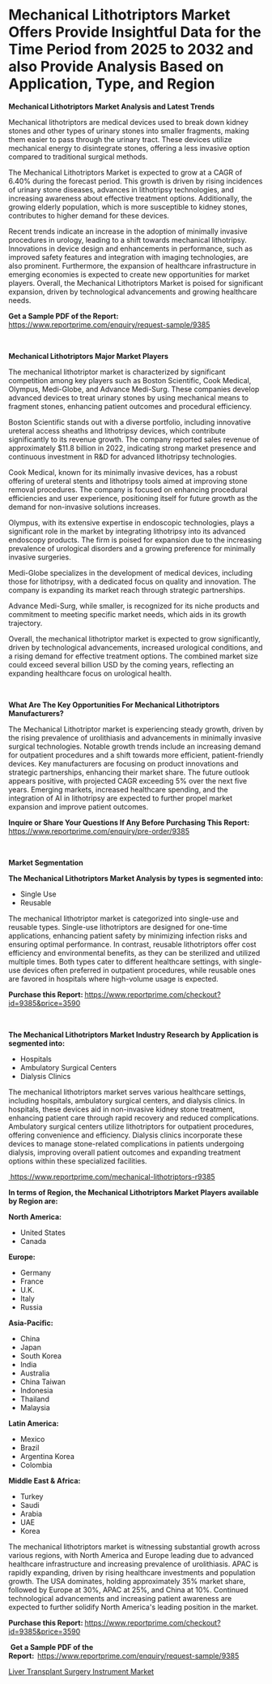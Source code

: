 <p><h1>Mechanical Lithotriptors Market Offers Provide Insightful Data for the Time Period from 2025 to 2032 and also Provide Analysis Based on Application, Type, and Region</h1></p><p><strong>Mechanical Lithotriptors Market Analysis and Latest Trends</strong></p>
<p><p>Mechanical lithotriptors are medical devices used to break down kidney stones and other types of urinary stones into smaller fragments, making them easier to pass through the urinary tract. These devices utilize mechanical energy to disintegrate stones, offering a less invasive option compared to traditional surgical methods. </p><p>The Mechanical Lithotriptors Market is expected to grow at a CAGR of 6.40% during the forecast period. This growth is driven by rising incidences of urinary stone diseases, advances in lithotripsy technologies, and increasing awareness about effective treatment options. Additionally, the growing elderly population, which is more susceptible to kidney stones, contributes to higher demand for these devices.</p><p>Recent trends indicate an increase in the adoption of minimally invasive procedures in urology, leading to a shift towards mechanical lithotripsy. Innovations in device design and enhancements in performance, such as improved safety features and integration with imaging technologies, are also prominent. Furthermore, the expansion of healthcare infrastructure in emerging economies is expected to create new opportunities for market players. Overall, the Mechanical Lithotriptors Market is poised for significant expansion, driven by technological advancements and growing healthcare needs.</p></p>
<p><strong>Get a Sample PDF of the Report:&nbsp;</strong> <a href="https://www.reportprime.com/enquiry/request-sample/9385?utm_campaign=3511&utm_medium=2&utm_source=Github&utm_content=ia&utm_term=20032025&utm_id=mechanical-lithotriptors">https://www.reportprime.com/enquiry/request-sample/9385</a></p>
<p>&nbsp;</p>
<p><strong>Mechanical Lithotriptors Major Market Players</strong></p>
<p><p>The mechanical lithotriptor market is characterized by significant competition among key players such as Boston Scientific, Cook Medical, Olympus, Medi-Globe, and Advance Medi-Surg. These companies develop advanced devices to treat urinary stones by using mechanical means to fragment stones, enhancing patient outcomes and procedural efficiency.</p><p>Boston Scientific stands out with a diverse portfolio, including innovative ureteral access sheaths and lithotripsy devices, which contribute significantly to its revenue growth. The company reported sales revenue of approximately $11.8 billion in 2022, indicating strong market presence and continuous investment in R&D for advanced lithotripsy technologies.</p><p>Cook Medical, known for its minimally invasive devices, has a robust offering of ureteral stents and lithotripsy tools aimed at improving stone removal procedures. The company is focused on enhancing procedural efficiencies and user experience, positioning itself for future growth as the demand for non-invasive solutions increases.</p><p>Olympus, with its extensive expertise in endoscopic technologies, plays a significant role in the market by integrating lithotripsy into its advanced endoscopy products. The firm is poised for expansion due to the increasing prevalence of urological disorders and a growing preference for minimally invasive surgeries.</p><p>Medi-Globe specializes in the development of medical devices, including those for lithotripsy, with a dedicated focus on quality and innovation. The company is expanding its market reach through strategic partnerships.</p><p>Advance Medi-Surg, while smaller, is recognized for its niche products and commitment to meeting specific market needs, which aids in its growth trajectory.</p><p>Overall, the mechanical lithotriptor market is expected to grow significantly, driven by technological advancements, increased urological conditions, and a rising demand for effective treatment options. The combined market size could exceed several billion USD by the coming years, reflecting an expanding healthcare focus on urological health.</p></p>
<p>&nbsp;</p>
<p><strong>What Are The Key Opportunities For Mechanical Lithotriptors Manufacturers?</strong></p>
<p><p>The Mechanical Lithotriptor market is experiencing steady growth, driven by the rising prevalence of urolithiasis and advancements in minimally invasive surgical technologies. Notable growth trends include an increasing demand for outpatient procedures and a shift towards more efficient, patient-friendly devices. Key manufacturers are focusing on product innovations and strategic partnerships, enhancing their market share. The future outlook appears positive, with projected CAGR exceeding 5% over the next five years. Emerging markets, increased healthcare spending, and the integration of AI in lithotripsy are expected to further propel market expansion and improve patient outcomes.</p></p>
<p><strong>Inquire or Share Your Questions If Any Before Purchasing This Report:</strong> <a href="https://www.reportprime.com/enquiry/pre-order/9385?utm_campaign=3511&utm_medium=2&utm_source=Github&utm_content=ia&utm_term=20032025&utm_id=mechanical-lithotriptors">https://www.reportprime.com/enquiry/pre-order/9385</a></p>
<p>&nbsp;</p>
<p><strong>Market Segmentation</strong></p>
<p><strong>The Mechanical Lithotriptors Market Analysis by types is segmented into:</strong></p>
<p><ul><li>Single Use</li><li>Reusable</li></ul></p>
<p><p>The mechanical lithotriptor market is categorized into single-use and reusable types. Single-use lithotriptors are designed for one-time applications, enhancing patient safety by minimizing infection risks and ensuring optimal performance. In contrast, reusable lithotriptors offer cost efficiency and environmental benefits, as they can be sterilized and utilized multiple times. Both types cater to different healthcare settings, with single-use devices often preferred in outpatient procedures, while reusable ones are favored in hospitals where high-volume usage is expected.</p></p>
<p><strong>Purchase this Report:&nbsp;</strong><a href="https://www.reportprime.com/checkout?id=9385&price=3590&utm_campaign=3511&utm_medium=2&utm_source=Github&utm_content=ia&utm_term=20032025&utm_id=mechanical-lithotriptors">https://www.reportprime.com/checkout?id=9385&price=3590</a></p>
<p>&nbsp;</p>
<p><strong>The Mechanical Lithotriptors Market Industry Research by Application is segmented into:</strong></p>
<p><ul><li>Hospitals</li><li>Ambulatory Surgical Centers</li><li>Dialysis Clinics</li></ul></p>
<p><p>The mechanical lithotriptors market serves various healthcare settings, including hospitals, ambulatory surgical centers, and dialysis clinics. In hospitals, these devices aid in non-invasive kidney stone treatment, enhancing patient care through rapid recovery and reduced complications. Ambulatory surgical centers utilize lithotriptors for outpatient procedures, offering convenience and efficiency. Dialysis clinics incorporate these devices to manage stone-related complications in patients undergoing dialysis, improving overall patient outcomes and expanding treatment options within these specialized facilities.</p></p>
<p><a href="https://www.reportprime.com/mechanical-lithotriptors-r9385?utm_campaign=3511&utm_medium=2&utm_source=Github&utm_content=ia&utm_term=20032025&utm_id=mechanical-lithotriptors">&nbsp;https://www.reportprime.com/mechanical-lithotriptors-r9385</a></p>
<p><strong>In terms of Region, the Mechanical Lithotriptors Market Players available by Region are:</strong></p>
<p>
    <p> <strong> North America: </strong>
        <ul>
            <li>United States</li>
            <li>Canada</li>
        </ul>
        </p> 
    <p> <strong> Europe: </strong>
        <ul>
            <li>Germany</li>
            <li>France</li>
            <li>U.K.</li>
            <li>Italy</li>
            <li>Russia</li>
        </ul>
        </p> 
    <p> <strong> Asia-Pacific: </strong>
        <ul>
            <li>China</li>
            <li>Japan</li>
            <li>South Korea</li>
            <li>India</li>
            <li>Australia</li>
            <li>China Taiwan</li>
            <li>Indonesia</li>
            <li>Thailand</li>
            <li>Malaysia</li>
        </ul>
        </p> 
    <p> <strong> Latin America: </strong>
        <ul>
            <li>Mexico</li>
            <li>Brazil</li>
            <li>Argentina Korea</li>
            <li>Colombia</li>
        </ul>
        </p> 
    <p> <strong> Middle East & Africa: </strong>
        <ul>
            <li>Turkey</li>
            <li>Saudi</li>
            <li>Arabia</li>
            <li>UAE</li>
            <li>Korea</li>
        </ul>
    </p>
    </p>
<p><p>The mechanical lithotriptors market is witnessing substantial growth across various regions, with North America and Europe leading due to advanced healthcare infrastructure and increasing prevalence of urolithiasis. APAC is rapidly expanding, driven by rising healthcare investments and population growth. The USA dominates, holding approximately 35% market share, followed by Europe at 30%, APAC at 25%, and China at 10%. Continued technological advancements and increasing patient awareness are expected to further solidify North America's leading position in the market.</p></p>
<p><strong>Purchase this Report: </strong><a href="https://www.reportprime.com/checkout?id=9385&price=3590&utm_campaign=3511&utm_medium=2&utm_source=Github&utm_content=ia&utm_term=20032025&utm_id=mechanical-lithotriptors">https://www.reportprime.com/checkout?id=9385&price=3590</a></p>
<p>&nbsp;<strong>Get a Sample PDF of the Report:&nbsp;&nbsp;</strong><a href="https://www.reportprime.com/enquiry/request-sample/9385?utm_campaign=3511&utm_medium=2&utm_source=Github&utm_content=ia&utm_term=20032025&utm_id=mechanical-lithotriptors">https://www.reportprime.com/enquiry/request-sample/9385</a></p>
<p><strong></strong></p>
<p><p><a href="https://github.com/kukolkasimo5/Market-Research-Report-List-1/blob/main/liver-transplant-surgery-instrument-market.md?utm_campaign=3511&utm_medium=2&utm_source=Github&utm_content=ia&utm_term=20032025&utm_id=mechanical-lithotriptors">Liver Transplant Surgery Instrument Market</a></p></p>
